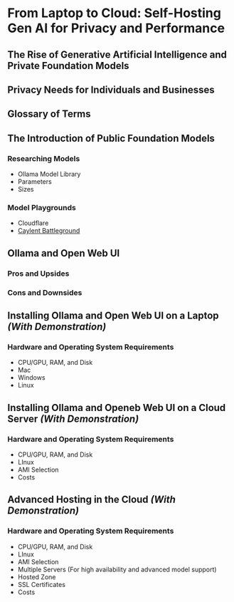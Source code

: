 # From Laptop to Cloud: Self-Hosting Gen AI for Privacy and Performance

## The Rise of Generative Artificial Intelligence and Private Foundation Models

## Privacy Needs for Individuals and Businesses

## Glossary of Terms

## The Introduction of Public Foundation Models

### Researching Models
- Ollama Model Library
- Parameters
- Sizes

### Model Playgrounds
- Cloudflare
- [Caylent Battleground](https://battleground.caylent.com/chat)

## Ollama and Open Web UI

### Pros and Upsides
### Cons and Downsides

## Installing Ollama and Open Web UI on a Laptop _(With Demonstration)_

### Hardware and Operating System Requirements
- CPU/GPU, RAM, and Disk
- Mac
- Windows
- Linux


## Installing Ollama and Openeb Web UI on a Cloud Server _(With Demonstration)_

### Hardware and Operating System Requirements
- CPU/GPU, RAM, and Disk
- LInux
- AMI Selection
- Costs

## Advanced Hosting in the Cloud _(With Demonstration)_

### Hardware and Operating System Requirements
- CPU/GPU, RAM, and Disk
- LInux
- AMI Selection
- Multiple Servers (For high availability and advanced model support)
- Hosted Zone
- SSL Certificates
- Costs
